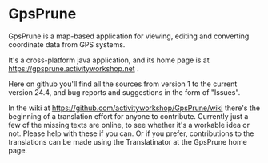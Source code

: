 # GpsPrune
GpsPrune is a map-based application for viewing, editing and converting coordinate data from GPS systems.

It's a cross-platform java application, and its home page is at https://gpsprune.activityworkshop.net .

Here on github you'll find all the sources from version 1 to the current version 24.4, and bug reports and suggestions in the form of "Issues".

In the wiki at https://github.com/activityworkshop/GpsPrune/wiki there's the beginning of a translation effort for anyone to contribute.
Currently just a few of the missing texts are online, to see whether it's a workable idea or not.  Please help with these if you can.
Or if you prefer, contributions to the translations can be made using the Translatinator at the GpsPrune home page.
